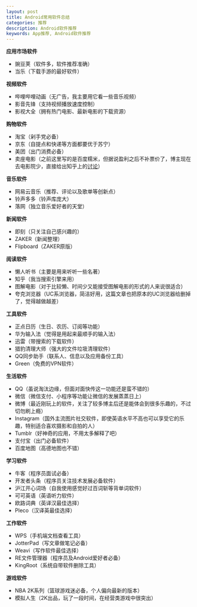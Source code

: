 ```yaml
---
layout: post
title: Android常用软件总结
categories: 推荐
description: Android软件推荐
keywords: App推荐, Android软件推荐
---
```


**应用市场软件**

- 豌豆荚（软件多，软件推荐准确）
- 当乐（下载手游的最好软件）

**视频软件**

- 哔哩哔哩动画（无广告，我主要用它看一些音乐视频）
- 影音先锋（支持视频播放速度控制）
- 影视大全（拥有热门电影、最新电影的下载资源）

**购物软件**

- 淘宝（剁手党必备）
- 京东（自提点和快递等方面都要优于苏宁）
- 美团（出门消费必备）
- 卖座电影（之前这里写的是百度糯米，但据说盈利之后不补票价了，博主现在去电影院少，直接给出知乎上的[讨论](https://www.zhihu.com/question/22253522)）

**音乐软件**

- 网易云音乐（推荐、评论以及歌单等创新点）
- 铃声多多（铃声库庞大）
- 落网（独立音乐爱好者的天堂）

**新闻软件**

- 即刻（只关注自己感兴趣的）
- ZAKER（新闻整理）
- Flipboard（ZAKER原版）

**阅读软件**

- 懒人听书（主要是用来听听一些名著）
- 知乎（我当搜索引擎来用）
- 图解电影（对于比较懒、时间少又能接受图解电影的形式的人来说很适合）
- 夸克浏览器（UC系浏览器，简洁好用，这篇文章也把原本的UC浏览器给删掉了，觉得越做越差）

**工具软件**

- 正点日历（生日、农历、订阅等功能）
- 华为输入法（觉得是用起来最顺手的输入法）
- 迅雷（带搜索的下载软件）
- 猎豹清理大师（强大的文件垃圾清理软件）
- QQ同步助手（联系人、信息以及应用备份工具）
- Green（免费的VPN软件）

**生活软件**

- QQ（虽说淘汰边缘，但面对面快传这一功能还是蛮不错的）
- 微信（微信支付、小程序等功能让微信的发展蒸蒸日上）
- 微博（最近刚玩上的软件，关注了较多博主后还是能体会到很多乐趣的，不过切勿刷上瘾）
- Instagram（国外主流图片社交软件，即使英语水平不高也可以享受它的乐趣，特别适合喜欢摄影和自拍的人）
- Tumblr（好神奇的应用，不用太多解释了吧）
- 支付宝（出门必备软件）
- 百度地图（高德地图也不错）

**学习软件**

- 牛客（程序员面试必备）
- 开发者头条（程序员关注技术发展必备软件）
- 沪江开心词场（自我使用感觉好过百词斩等背单词软件）
- 可可英语（英语听力软件）
- 欧路词典（英译汉最佳选择）
- Pleco（汉译英最佳选择）

**工作软件**

- WPS（手机端文档查看工具）
- JotterPad（写文章做笔记必备）
- Weavi（写作软件最佳选择）
- RE文件管理器（程序员及Android爱好者必备）
- KingRoot（系统自带软件删除工具）

**游戏软件**

- NBA 2K系列（篮球游戏迷必备，个人偏向最新的版本）
- 模拟人生（2K出品，玩了一段时间，在经营类游戏中很突出）